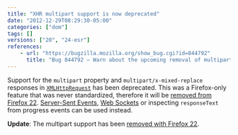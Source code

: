 ```yaml
---
title: "XHR multipart support is now deprecated"
date: "2012-12-29T08:29:30-05:00"
categories: ["dom"]
tags: []
versions: ["20", "24-esr"]
references:
    - url: "https://bugzilla.mozilla.org/show_bug.cgi?id=844792"
      title: "Bug 844792 – Warn about the upcoming removal of multipart support in XHR"
---
```

Support for the `multipart` property and `multipart/x-mixed-replace` responses in [`XMLHttpRequest`](https://developer.mozilla.org/docs/Web/API/XMLHttpRequest) has been deprecated. This was a Firefox-only feature that was never standardized, therefore it will be [removed from Firefox 22](https://www.fxsitecompat.dev/en-CA/docs/2013/xhr-multipart-response-support-has-been-removed/). [Server-Sent Events](https://developer.mozilla.org/docs/Server-sent_events), [Web Sockets](https://developer.mozilla.org/docs/WebSockets) or inspecting `responseText` from progress events can be used instead.

**Update**: The multipart support has been [removed with Firefox 22](https://www.fxsitecompat.dev/en-CA/docs/2013/xhr-multipart-response-support-has-been-removed/).

